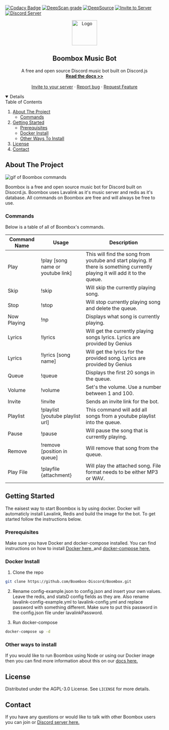 [![Codacy Badge](https://app.codacy.com/project/badge/Grade/12aec9b09d3442db9d72b07f5988a8e0)](https://www.codacy.com/gh/Boombox-Discord/Boombox/dashboard?utm_source=github.com&utm_medium=referral&utm_content=Boombox-Discord/Boombox&utm_campaign=Badge_Grade)
[![DeepScan grade](https://deepscan.io/api/teams/11492/projects/14622/branches/276517/badge/grade.svg)](https://deepscan.io/dashboard#view=project&tid=11492&pid=14622&bid=276517)
[![DeepSource](https://deepsource.io/gh/Boombox-Discord/Boombox.svg/?label=active+issues&show_trend=true&token=aWXhwOLYoOTzXhDTc8mNzvRk)](https://deepsource.io/gh/Boombox-Discord/Boombox/?ref=repository-badge)
<a href="https://discord.com/api/oauth2/authorize?client_id=678819994250772480&permissions=36785152&scope=bot">
<img src="https://img.shields.io/badge/Invite-to%20your%20server-blue.svg?style=for-the-badge" alt="Invite to Server">
</a>
<a href="https://discord.gg/invite/HKnyEB9">
<img src="https://discordapp.com/api/guilds/770511689258237973/widget.png?style=shield" alt="Discord Server">
</a>

<p align="center">
    <a href="https://github.com/Boombox-Discord/Boombox">
        <img src="https://boomboxdiscord.dev/IMG/favicon.png" alt="Logo" width="80" height="80">
    </a>
    <h2 align="center">Boombox Music Bot</h2>
    <p align="center">
        A free and open source Discord music bot built on Discord.js
        <br>
        <a href="https://docs.boomboxdiscord.dev"><strong>Read the docs >></strong></a>
        <br>
        <br>
        <a href="https://discord.com/api/oauth2/authorize?client_id=678819994250772480&permissions=36785152&scope=bot">Invite to your server</a>
        ·
        <a href="https://github.com/Boombox-Discord/Boombox/issues">Report bug</a>
        ·
        <a href="https://github.com/Boombox-Discord/Boombox/issues"> Request Feature</a>
    </p>
</p>

<details open="open">
    <summery>Table of Contents</summery>
    <ol>
        <li>
            <a href="about-the-project">About The Project</a>
            <ul>
                <li><a href="#commands">Commands</a></li>
            </ul>
        </li>
        <li>
            <a href="#getting-started">Getting Started</a>
            <ul>
                <li><a href="#prerequisites">Prerequisites</a></li>
                <li><a href="#docker-install">Docker Install</a></li>
                <li><a href="#other-ways-to-install">Other Ways To Install</a></li>
            </ul>
        <li><a href="#license">License</a></li>
        <li><a href="#contact">Contact</a></li>
    </ol>
</details>

## About The Project

![gif of Boombox commands](https://boomboxdiscord.dev/IMG/Header.gif)

Boombox is a free and open source music bot for Discord built on Disocrd.js. Boombox uses Lavalink as it's music server and redis as it's database. All commands on Boombox are free and will always be free to use.

### Commands

Below is a table of all of Boombox's commands.

| Command Name | Usage                             | Description                                                                                                                  |
| ------------ | --------------------------------- | ---------------------------------------------------------------------------------------------------------------------------- |
| Play         | !play [song name or youtube link] | This will find the song from youtube and start playing. If there is something currently playing it will add it to the queue. |
| Skip         | !skip                             | Will skip the currently playing song.                                                                                        |
| Stop         | !stop                             | Will stop currently playing song and delete the queue.                                                                       |
| Now Playing  | !np                               | Displays what song is currently playing.                                                                                     |
| Lyrics       | !lyrics                           | Will get the currently playing songs lyrics. Lyrics are provided by Genius                                                   |
| Lyrics       | !lyrics [song name]               | Will get the lyrics for the provided song. Lyrics are provided by Genius                                                     |
| Queue        | !queue                            | Displays the first 20 songs in the queue.                                                                                    |
| Volume       | !volume                           | Set's the volume. Use a number between 1 and 100.                                                                            |
| Invite       | !invite                           | Sends an invite link for the bot.                                                                                            |
| Playlist     | !playlist [youtube playlist url]  | This command will add all songs from a youtube playlist into the queue.                                                      |
| Pause        | !pause                            | Will pause the song that is currently playing.                                                                               |
| Remove       | !remove [position in queue]       | Will remove that song from the queue.                                                                                        |
| Play File    | !playfile {attachment}            | Will play the attached song. File format needs to be either MP3 or WAV.                                                      |

## Getting Started

The eaisest way to start Boombox is by using docker. Docker will automaticly install Lavalink, Redis and build the image for the bot. To get started follow the instructions below.

### Prerequisites

Make sure you have Docker and docker-compose installed. You can find instructions on how to install <a href="https://docs.docker.com/docker-for-windows/install/">Docker here, </a> and <a href="https://docs.docker.com/compose/install/"> docker-compose here. </a>

### Docker Install

 1. Clone the repo
   ```sh
   git clone https://github.com/Boombox-Discord/Boombox.git
   ```

 2. Rename config-example.json to config.json and insert your own values. Leave the redis, and statsD config fields as they are. Also rename lavalink-config-example.yml to lavalink-config.yml and replace password with something different. Make sure to put this password in the config.json file under lavalinkPassword.

 3. Run docker-compose
   ```sh
   docker-compose up -d
   ```

### Other ways to install

If you would like to run Boombox using Node or using our Docker image then you can find more information about this on our <a href="https://docs.boomboxdiscord.dev/installing-boombox"> docs here. </a>

## License

Distributed under the AGPL-3.0 License. See `LICENSE` for more details.

## Contact

If you have any questions or would like to talk with other Boombox users you can join or <a href="https://discord.gg/invite/HKnyEB9"> Discord server here. </a>
